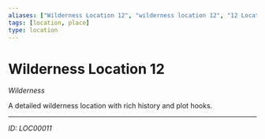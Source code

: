 ```yaml
---
aliases: ["Wilderness Location 12", "wilderness location 12", "12 Location Wilderness"]
tags: [location, place]
type: location
---
```


# Wilderness Location 12

*Wilderness*

A detailed wilderness location with rich history and plot hooks.

---
*ID: LOC00011*